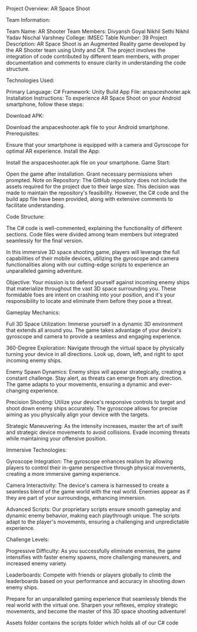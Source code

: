 Project Overview: AR Space Shoot

Team Information:

Team Name: AR Shooter
Team Members:
Divyansh Goyal
Nikhil Sethi
Nikhil Yadav
Nischal Varshney
College: IMSEC
Table Number: 39
Project Description:
AR Space Shoot is an Augmented Reality game developed by the AR Shooter team using Unity and C#. The project involves the integration of code contributed by different team members, with proper documentation and comments to ensure clarity in understanding the code structure.

Technologies Used:

Primary Language: C#
Framework: Unity
Build App File: arspaceshooter.apk
Installation Instructions:
To experience AR Space Shoot on your Android smartphone, follow these steps:

Download APK:

Download the arspaceshooter.apk file to your Android smartphone.
Prerequisites:

Ensure that your smartphone is equipped with a camera and Gyroscope for optimal AR experience.
Install the App:

Install the arspaceshooter.apk file on your smartphone.
Game Start:

Open the game after installation.
Grant necessary permissions when prompted.
Note on Repository:
The GitHub repository does not include the assets required for the project due to their large size. This decision was made to maintain the repository's feasibility. However, the C# code and the build app file have been provided, along with extensive comments to facilitate understanding.

Code Structure:

The C# code is well-commented, explaining the functionality of different sections.
Code files were divided among team members but integrated seamlessly for the final version.

In this immersive 3D space shooting game, players will leverage the full capabilities of their mobile devices, utilizing the gyroscope and camera functionalities along with our cutting-edge scripts to experience an unparalleled gaming adventure.

Objective:
Your mission is to defend yourself against incoming enemy ships that materialize throughout the vast 3D space surrounding you. These formidable foes are intent on crashing into your position, and it's your responsibility to locate and eliminate them before they pose a threat.

Gameplay Mechanics:

Full 3D Space Utilization: Immerse yourself in a dynamic 3D environment that extends all around you. The game takes advantage of your device's gyroscope and camera to provide a seamless and engaging experience.

360-Degree Exploration: Navigate through the virtual space by physically turning your device in all directions. Look up, down, left, and right to spot incoming enemy ships.

Enemy Spawn Dynamics: Enemy ships will appear strategically, creating a constant challenge. Stay alert, as threats can emerge from any direction. The game adapts to your movements, ensuring a dynamic and ever-changing experience.

Precision Shooting: Utilize your device's responsive controls to target and shoot down enemy ships accurately. The gyroscope allows for precise aiming as you physically align your device with the targets.

Strategic Maneuvering: As the intensity increases, master the art of swift and strategic device movements to avoid collisions. Evade incoming threats while maintaining your offensive position.

Immersive Technologies:

Gyroscope Integration: The gyroscope enhances realism by allowing players to control their in-game perspective through physical movements, creating a more immersive gaming experience.

Camera Interactivity: The device's camera is harnessed to create a seamless blend of the game world with the real world. Enemies appear as if they are part of your surroundings, enhancing immersion.

Advanced Scripts: Our proprietary scripts ensure smooth gameplay and dynamic enemy behavior, making each playthrough unique. The scripts adapt to the player's movements, ensuring a challenging and unpredictable experience.

Challenge Levels:

Progressive Difficulty: As you successfully eliminate enemies, the game intensifies with faster enemy spawns, more challenging maneuvers, and increased enemy variety.

Leaderboards: Compete with friends or players globally to climb the leaderboards based on your performance and accuracy in shooting down enemy ships.

Prepare for an unparalleled gaming experience that seamlessly blends the real world with the virtual one. Sharpen your reflexes, employ strategic movements, and become the master of this 3D space shooting adventure!


Assets folder contains the scripts folder which holds all of our C# code
